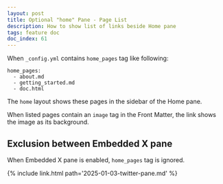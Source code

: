 ```yaml
---
layout: post
title: Optional "home" Pane - Page List
description: How to show list of links beside Home pane
tags: feature doc
doc_index: 61
---
```

When `_config.yml` contains `home_pages` tag like following:

```
home_pages:
  - about.md
  - getting_started.md
  - doc.html
```

The `home` layout shows these pages in the sidebar of the Home pane.

When listed pages contain an `image` tag in the Front Matter, the link shows the image as its background.

## Exclusion between Embedded X pane

When Embedded X pane is enabled, `home_pages` tag is ignored.

{% include link.html path='2025-01-03-twitter-pane.md' %}
